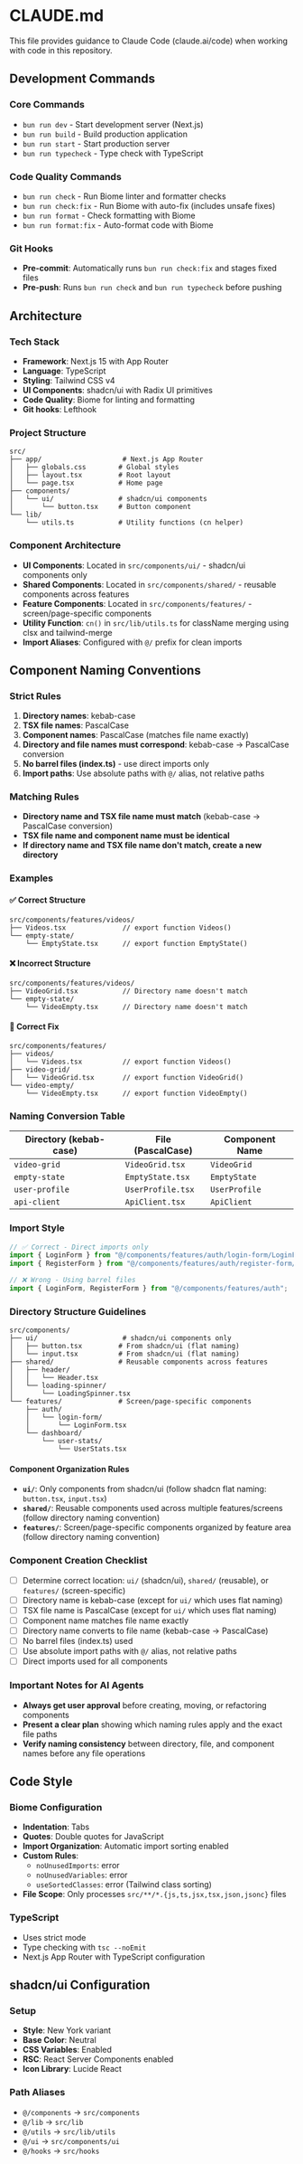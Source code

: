# CLAUDE.md

This file provides guidance to Claude Code (claude.ai/code) when working with code in this repository.

## Development Commands

### Core Commands
- `bun run dev` - Start development server (Next.js)
- `bun run build` - Build production application
- `bun run start` - Start production server
- `bun run typecheck` - Type check with TypeScript

### Code Quality Commands
- `bun run check` - Run Biome linter and formatter checks
- `bun run check:fix` - Run Biome with auto-fix (includes unsafe fixes)
- `bun run format` - Check formatting with Biome
- `bun run format:fix` - Auto-format code with Biome

### Git Hooks
- **Pre-commit**: Automatically runs `bun run check:fix` and stages fixed files
- **Pre-push**: Runs `bun run check` and `bun run typecheck` before pushing

## Architecture

### Tech Stack
- **Framework**: Next.js 15 with App Router
- **Language**: TypeScript
- **Styling**: Tailwind CSS v4
- **UI Components**: shadcn/ui with Radix UI primitives
- **Code Quality**: Biome for linting and formatting
- **Git hooks**: Lefthook

### Project Structure
```
src/
├── app/                    # Next.js App Router
│   ├── globals.css        # Global styles
│   ├── layout.tsx         # Root layout
│   └── page.tsx           # Home page
├── components/
│   └── ui/                # shadcn/ui components
│       └── button.tsx     # Button component
└── lib/
    └── utils.ts           # Utility functions (cn helper)
```

### Component Architecture
- **UI Components**: Located in `src/components/ui/` - shadcn/ui components only
- **Shared Components**: Located in `src/components/shared/` - reusable components across features
- **Feature Components**: Located in `src/components/features/` - screen/page-specific components
- **Utility Function**: `cn()` in `src/lib/utils.ts` for className merging using clsx and tailwind-merge
- **Import Aliases**: Configured with `@/` prefix for clean imports

## Component Naming Conventions

### Strict Rules
1. **Directory names**: kebab-case
2. **TSX file names**: PascalCase
3. **Component names**: PascalCase (matches file name exactly)
4. **Directory and file names must correspond**: kebab-case → PascalCase conversion
5. **No barrel files (index.ts)** - use direct imports only
6. **Import paths**: Use absolute paths with `@/` alias, not relative paths

### Matching Rules
- **Directory name and TSX file name must match** (kebab-case → PascalCase conversion)
- **TSX file name and component name must be identical**
- **If directory name and TSX file name don't match, create a new directory**

### Examples

#### ✅ Correct Structure
```
src/components/features/videos/
├── Videos.tsx              // export function Videos()
└── empty-state/
    └── EmptyState.tsx      // export function EmptyState()
```

#### ❌ Incorrect Structure
```
src/components/features/videos/
├── VideoGrid.tsx           // Directory name doesn't match
└── empty-state/
    └── VideoEmpty.tsx      // Directory name doesn't match
```

#### 🔄 Correct Fix
```
src/components/features/
├── videos/
│   └── Videos.tsx          // export function Videos()
├── video-grid/
│   └── VideoGrid.tsx       // export function VideoGrid()
└── video-empty/
    └── VideoEmpty.tsx      // export function VideoEmpty()
```

### Naming Conversion Table

| Directory (kebab-case) | File (PascalCase) | Component Name |
|------------------------|-------------------|----------------|
| `video-grid`           | `VideoGrid.tsx`   | `VideoGrid`    |
| `empty-state`          | `EmptyState.tsx`  | `EmptyState`   |
| `user-profile`         | `UserProfile.tsx` | `UserProfile`  |
| `api-client`           | `ApiClient.tsx`   | `ApiClient`    |

### Import Style
```typescript
// ✅ Correct - Direct imports only
import { LoginForm } from "@/components/features/auth/login-form/LoginForm";
import { RegisterForm } from "@/components/features/auth/register-form/RegisterForm";

// ❌ Wrong - Using barrel files
import { LoginForm, RegisterForm } from "@/components/features/auth";
```

### Directory Structure Guidelines
```
src/components/
├── ui/                     # shadcn/ui components only
│   ├── button.tsx         # From shadcn/ui (flat naming)
│   └── input.tsx          # From shadcn/ui (flat naming)
├── shared/                # Reusable components across features
│   ├── header/
│   │   └── Header.tsx
│   └── loading-spinner/
│       └── LoadingSpinner.tsx
└── features/              # Screen/page-specific components
    ├── auth/
    │   └── login-form/
    │       └── LoginForm.tsx
    └── dashboard/
        └── user-stats/
            └── UserStats.tsx
```

#### Component Organization Rules
- **`ui/`**: Only components from shadcn/ui (follow shadcn flat naming: `button.tsx`, `input.tsx`)
- **`shared/`**: Reusable components used across multiple features/screens (follow directory naming convention)
- **`features/`**: Screen/page-specific components organized by feature area (follow directory naming convention)

### Component Creation Checklist
- [ ] Determine correct location: `ui/` (shadcn/ui), `shared/` (reusable), or `features/` (screen-specific)
- [ ] Directory name is kebab-case (except for `ui/` which uses flat naming)
- [ ] TSX file name is PascalCase (except for `ui/` which uses flat naming)
- [ ] Component name matches file name exactly
- [ ] Directory name converts to file name (kebab-case → PascalCase)
- [ ] No barrel files (index.ts) used
- [ ] Use absolute import paths with `@/` alias, not relative paths
- [ ] Direct imports used for all components

### Important Notes for AI Agents
- **Always get user approval** before creating, moving, or refactoring components
- **Present a clear plan** showing which naming rules apply and the exact file paths
- **Verify naming consistency** between directory, file, and component names before any file operations

## Code Style

### Biome Configuration
- **Indentation**: Tabs
- **Quotes**: Double quotes for JavaScript
- **Import Organization**: Automatic import sorting enabled
- **Custom Rules**:
  - `noUnusedImports`: error
  - `noUnusedVariables`: error
  - `useSortedClasses`: error (Tailwind class sorting)
- **File Scope**: Only processes `src/**/*.{js,ts,jsx,tsx,json,jsonc}` files

### TypeScript
- Uses strict mode
- Type checking with `tsc --noEmit`
- Next.js App Router with TypeScript configuration

## shadcn/ui Configuration

### Setup
- **Style**: New York variant
- **Base Color**: Neutral
- **CSS Variables**: Enabled
- **RSC**: React Server Components enabled
- **Icon Library**: Lucide React

### Path Aliases
- `@/components` → `src/components`
- `@/lib` → `src/lib`
- `@/utils` → `src/lib/utils`
- `@/ui` → `src/components/ui`
- `@/hooks` → `src/hooks`
